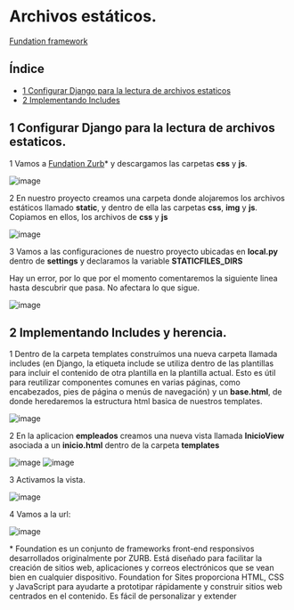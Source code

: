 # Archivos estáticos.

[Fundation framework](https://get.foundation/sites/getting-started.html)

## Índice

* [1 Configurar Django para la lectura de archivos estaticos](#1-Configurar-Django-para-la-lectura-de-archivos-estaticos)
* [2 Implementando Includes](#2-Implementando-Includes)

## 1 Configurar Django para la lectura de archivos estaticos.

1 Vamos a [Fundation Zurb](https://get.foundation/sites/docs/installation.html)* y descargamos las carpetas **css** y **js**.

![image](https://github.com/user-attachments/assets/a352ecb7-1bdf-47f2-8c0a-a02916cca70e)

2 En nuestro proyecto creamos una carpeta donde alojaremos los archivos estáticos llamado **static**, y dentro de ella las carpetas **css**, **img** y **js**. Copiamos en ellos, los archivos de **css** y **js**

![image](https://github.com/user-attachments/assets/d396c2b5-a7a6-40be-af96-d080577c1691)

3 Vamos a las configuraciones de nuestro proyecto ubicadas en **local.py** dentro de **settings** y declaramos la variable **STATICFILES_DIRS**

Hay un error, por lo que por el momento comentaremos la siguiente linea hasta descubrir que pasa. No afectara lo que sigue.

![image](https://github.com/user-attachments/assets/7afcbc3d-faaf-4912-a282-d32520a4f360)


## 2 Implementando Includes y herencia.

1 Dentro de la carpeta templates construímos una nueva carpeta llamada includes (en Django, la etiqueta include se utiliza dentro de las plantillas para incluir el contenido de otra plantilla en la plantilla actual. Esto es útil para reutilizar componentes comunes en varias páginas, como encabezados, pies de página o menús de navegación) y un **base.html**, de donde heredaremos la estructura html basica de nuestros templates.

![image](https://github.com/user-attachments/assets/13ec9816-672a-4962-98d7-9fde47daccf6)

2 En la aplicacion **empleados** creamos una nueva vista llamada **InicioView** asociada a un **inicio.html** dentro de la carpeta **templates**

![image](https://github.com/user-attachments/assets/ea34863a-d080-4eb9-b506-b8023cfd3737)
![image](https://github.com/user-attachments/assets/ad6e0d57-2c86-4c1e-9141-4f976a30dd61)

3 Activamos la vista.

![image](https://github.com/user-attachments/assets/56505861-09d3-400b-8352-b1f9b4522844)

4 Vamos a la url:

![image](https://github.com/user-attachments/assets/4689f3bf-fff4-4dc9-bbb4-e474bb3504a1)






\* Foundation es un conjunto de frameworks front-end responsivos desarrollados originalmente por ZURB. Está diseñado para facilitar la creación de sitios web, aplicaciones y correos electrónicos que se vean bien en cualquier dispositivo. Foundation for Sites proporciona HTML, CSS y JavaScript para ayudarte a prototipar rápidamente y construir sitios web centrados en el contenido. Es fácil de personalizar y extender
